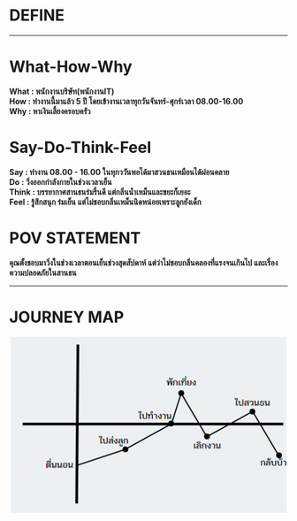  # DEFINE
 <hr>

 # What-How-Why
__**What** : พนักงานบริษัท(พนักงานIT)__  
__**How** : ทำงานนี้มาแล้ว 5 ปี โดยเข้างานเวลาทุกวันจันทร์-ศุกร์เวลา 08.00-16.00__  
__**Why** : หาเงินเลี้ยงครอบครัว__  

# Say-Do-Think-Feel
__**Say** : ทำงาน 08.00 - 16.00 ในทุกววันพอได้มาสวนธนเหมือนได้ผ่อนคลาย__  
__**Do** : วิ่งออกกำลังกายในช่วงเวลาเย็น__  
__**Think** : บรรยากาศสานธนร่มรื่นดี แต่กลิ่นน้ำเหม็นและขยะก็เยอะ__  
__**Feel** : รู้สึกสนุก ร่มเย็น แต่ไม่ชอบกลิ่นเหม็นนิดหน่อยเพราะลูกยังเด็ก__  

# POV STATEMENT
__คุณตั้งชอบมาวิ่งในช่วงเวลาตอนเย็นช่วงสุดสัปดาห์ แต่ว่าไม่ชอบกลิ่นคลองที่แรงจนเกินไป และเรื่องความปลอดภัยในสานธน__

<hr>

# JOURNEY MAP

<p align = "center">
  <img src="/Tung/journey.png" alt="" width = 500px>
</p>
